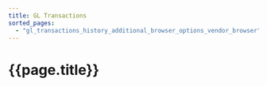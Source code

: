 ```yaml
---
title: GL Transactions
sorted_pages:
  - "gl_transactions_history_additional_browser_options_vendor_browser"
---
```

# {{page.title}}
